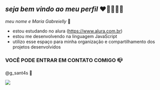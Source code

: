 ## _seja bem vindo ao meu perfil_ ❤️‍🔥🤍🇧🇷

_meu nome e Maria Gabreielly_ 💓

- estou estudando no alura (https://www.alura.com.br) 
- estou me desenvolvendo na linguagem JavaScript
- utilizo esse espaço para minha organização e compartilhamento dos projetos desenvolvidos 

### VOCÊ PODE ENTRAR EM CONTATO COMIGO 📪
@g_sant4s 
💖


![](https://media1.tenor.com/m/-LbMSoQ9LQMAAAAC/minion-laughing.gif)
